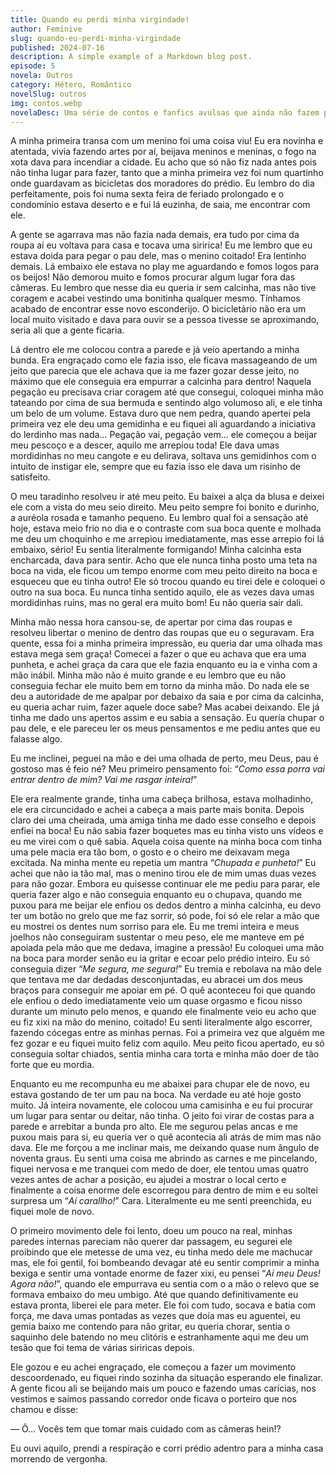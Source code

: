 ```yaml
---
title: Quando eu perdi minha virgindade!
author: Feminive
slug: quando-eu-perdi-minha-virgindade
published: 2024-07-16
description: A simple example of a Markdown blog post.
episode: 5
novela: Outros
category: Hétero, Romântico
novelSlug: outros
img: contos.webp
novelaDesc: Uma série de contos e fanfics avulsas que ainda não fazem parte de uma novela.
---
```


A minha primeira transa com um menino foi uma coisa viu! Eu era novinha e atentada, vivia fazendo artes por aí, beijava meninos e meninas, o fogo na xota dava para incendiar a cidade. Eu acho que só não fiz nada antes pois não tinha lugar para fazer, tanto que a minha primeira vez foi num quartinho onde guardavam as bicicletas dos moradores do prédio. Eu lembro do dia perfeitamente, pois foi numa sexta feira de feriado prolongado e o condomínio estava deserto e e fui lá euzinha, de saia, me encontrar com ele.

A gente se agarrava mas não fazia nada demais, era tudo por cima da roupa aí eu voltava para casa e tocava uma siririca! Eu me lembro que eu estava doida para pegar o pau dele, mas o menino coitado! Era lentinho demais. Lá embaixo ele estava no play me aguardando e fomos logos para os beijos! Não demorou muito e fomos procurar algum lugar fora das câmeras. Eu lembro que nesse dia eu queria ir sem calcinha, mas não tive coragem e acabei vestindo uma bonitinha qualquer mesmo. Tínhamos acabado de encontrar esse novo esconderijo. O bicicletário não era um local muito visitado e dava para ouvir se a pessoa tivesse se aproximando, seria ali que a gente ficaria.

Lá dentro ele me colocou contra a parede e já veio apertando a minha bunda. Era engraçado como ele fazia isso, ele ficava massageando de um jeito que parecia que ele achava que ia me fazer gozar desse jeito, no máximo que ele conseguia era empurrar a calcinha para dentro! Naquela pegação eu precisava criar coragem até que consegui, coloquei minha mão tateando por cima de sua bermuda e sentindo algo volumoso ali, e ele tinha um belo de um volume. Estava duro que nem pedra, quando apertei pela primeira vez ele deu uma gemidinha e eu fiquei ali aguardando a iniciativa do lerdinho mas nada… Pegação vai, pegação vem… ele começou a beijar meu pescoço e a descer, aquilo me arrepiou toda! Ele dava umas mordidinhas no meu cangote e eu delirava, soltava uns gemidinhos com o intuito de instigar ele, sempre que eu fazia isso ele dava um risinho de satisfeito.

O meu taradinho resolveu ir até meu peito. Eu baixei a alça da blusa e deixei ele com a vista do meu seio direito. Meu peito sempre foi bonito e durinho, a auréola rosada e tamanho pequeno. Eu lembro qual foi a sensação até hoje, estava meio frio no dia e o contraste com sua boca quente e molhada me deu um choquinho e me arrepiou imediatamente, mas esse arrepio foi lá embaixo, sério! Eu sentia literalmente formigando! Minha calcinha esta encharcada, dava para sentir. Acho que ele nunca tinha posto uma teta na boca na vida, ele ficou um tempo enorme com meu peito direito na boca e esqueceu que eu tinha outro! Ele só trocou quando eu tirei dele e coloquei o outro na sua boca. Eu nunca tinha sentido aquilo, ele as vezes dava umas mordidinhas ruins, mas no geral era muito bom! Eu não queria sair dali.

Minha mão nessa hora cansou-se, de apertar por cima das roupas e resolveu libertar o menino de dentro das roupas que eu o seguravam. Era quente, essa foi a minha primeira impressão, eu queria dar uma olhada mas estava mega sem graça! Comecei a fazer o que eu achava que era uma punheta, e achei graça da cara que ele fazia enquanto eu ia e vinha com a mão inábil. Minha mão não é muito grande e eu lembro que eu não conseguia fechar ele muito bem em torno da minha mão. Do nada ele se deu a autoridade de me apalpar por debaixo da saia e por cima da calcinha, eu queria achar ruim, fazer aquele doce sabe? Mas acabei deixando. Ele já tinha me dado uns apertos assim e eu sabia a sensação. Eu queria chupar o pau dele, e ele pareceu ler os meus pensamentos e me pediu antes que eu falasse algo.

Eu me inclinei, peguei na mão e dei uma olhada de perto, meu Deus, pau é gostoso mas é feio né? Meu primeiro pensamento foi: “_Como essa porra vai entrar dentro de mim? Vai me rasgar inteira!_”

Ele era realmente grande, tinha uma cabeça brilhosa, estava molhadinho, ele era circuncidado e achei a cabeça a mais parte mais bonita. Depois claro dei uma cheirada, uma amiga tinha me dado esse conselho e depois enfiei na boca! Eu não sabia fazer boquetes mas eu tinha visto uns vídeos e eu me virei com o quê sabia. Aquela coisa quente na minha boca com tinha uma pele macia era tão bom, o gosto e o cheiro me deixavam mega excitada. Na minha mente eu repetia um mantra “_Chupada e punheta!_” Eu achei que não ia tão mal, mas o menino tirou ele de mim umas duas vezes para não gozar. Embora eu quisesse continuar ele me pediu para parar, ele queria fazer algo e não conseguia enquanto eu o chupava, quando me puxou para me beijar ele enfiou os dedos dentro a minha calcinha, eu devo ter um botão no grelo que me faz sorrir, só pode, foi só ele relar a mão que eu mostrei os dentes num sorriso para ele. Eu me tremi inteira e meus joelhos não conseguiram sustentar o meu peso, ele me manteve em pé apoiada pela mão que me dedava, imagine a pressão! Eu coloquei uma mão na boca para morder senão eu ia gritar e ecoar pelo prédio inteiro. Eu só conseguia dizer “_Me segura, me segura!_” Eu tremia e rebolava na mão dele que tentava me dar dedadas desconjuntadas, eu abracei um dos meus braços para conseguir me apoiar em pé. O quê aconteceu foi que quando ele enfiou o dedo imediatamente veio um quase orgasmo e ficou nisso durante um minuto pelo menos, e quando ele finalmente veio eu acho que eu fiz xixi na mão do menino, coitado! Eu senti literalmente algo escorrer, fazendo cócegas entre as minhas pernas. Foi a primeira vez que alguém me fez gozar e eu fiquei muito feliz com aquilo. Meu peito ficou apertado, eu só conseguia soltar chiados, sentia minha cara torta e minha mão doer de tão forte que eu mordia.

Enquanto eu me recompunha eu me abaixei para chupar ele de novo, eu estava gostando de ter um pau na boca. Na verdade eu até hoje gosto muito. Já inteira novamente, ele colocou uma camisinha e eu fui procurar um lugar para sentar ou deitar, não tinha. O jeito foi virar de costas para a parede e arrebitar a bunda pro alto. Ele me segurou pelas ancas e me puxou mais para si, eu queria ver o quê acontecia ali atrás de mim mas não dava. Ele me forçou a me inclinar mais, me deixando quase num ângulo de noventa graus. Eu senti uma coisa me abrindo as carnes e me pincelando, fiquei nervosa e me tranquei com medo de doer, ele tentou umas quatro vezes antes de achar a posição, eu ajudei a mostrar o local certo e finalmente a coisa enorme dele escorregou para dentro de mim e eu soltei surpresa um “_Aí carallho!_” Cara. Literalmente eu me senti preenchida, eu fiquei mole de novo.

O primeiro movimento dele foi lento, doeu um pouco na real, minhas paredes internas pareciam não querer dar passagem, eu segurei ele proibindo que ele metesse de uma vez, eu tinha medo dele me machucar mas, ele foi gentil, foi bombeando devagar até eu sentir comprimir a minha bexiga e sentir uma vontade enorme de fazer xixi, eu pensei “_Aí meu Deus! Agora não!_”, quando ele empurrava eu sentia com o a mão o relevo que se formava embaixo do meu umbigo. Até que quando definitivamente eu estava pronta, liberei ele para meter. Ele foi com tudo, socava e batia com força, me dava umas pontadas as vezes que doía mas eu aguentei, eu gemia baixo me contendo para não gritar, eu queria chorar, sentia o saquinho dele batendo no meu clitóris e estranhamente aqui me deu um tesão que foi tema de várias siriricas depois.

Ele gozou e eu achei engraçado, ele começou a fazer um movimento descoordenado, eu fiquei rindo sozinha da situação esperando ele finalizar. A gente ficou ali se beijando mais um pouco e fazendo umas carícias, nos vestimos e saímos passando corredor onde ficava o porteiro que nos chamou e disse:

— Ô… Vocês tem que tomar mais cuidado com as câmeras hein!?

Eu ouvi aquilo, prendi a respiração e corri prédio adentro para a minha casa morrendo de vergonha.
